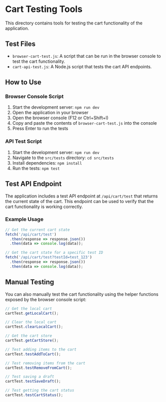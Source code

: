 # Cart Testing Tools

This directory contains tools for testing the cart functionality of the application.

## Test Files

- `browser-cart-test.js`: A script that can be run in the browser console to test the cart functionality.
- `cart-api-test.js`: A Node.js script that tests the cart API endpoints.

## How to Use

### Browser Console Script

1. Start the development server: `npm run dev`
2. Open the application in your browser
3. Open the browser console (F12 or Ctrl+Shift+I)
4. Copy and paste the contents of `browser-cart-test.js` into the console
5. Press Enter to run the tests

### API Test Script

1. Start the development server: `npm run dev`
2. Navigate to the `src/tests` directory: `cd src/tests`
3. Install dependencies: `npm install`
4. Run the tests: `npm test`

## Test API Endpoint

The application includes a test API endpoint at `/api/cart/test` that returns the current state of the cart. This endpoint can be used to verify that the cart functionality is working correctly.

### Example Usage

```javascript
// Get the current cart state
fetch('/api/cart/test')
  .then(response => response.json())
  .then(data => console.log(data));

// Get the cart state for a specific test ID
fetch('/api/cart/test?testId=test_123')
  .then(response => response.json())
  .then(data => console.log(data));
```

## Manual Testing

You can also manually test the cart functionality using the helper functions exposed by the browser console script:

```javascript
// Get the local cart
cartTest.getLocalCart();

// Clear the local cart
cartTest.clearLocalCart();

// Get the cart store
cartTest.getCartStore();

// Test adding items to the cart
cartTest.testAddToCart();

// Test removing items from the cart
cartTest.testRemoveFromCart();

// Test saving a draft
cartTest.testSaveDraft();

// Test getting the cart status
cartTest.testCartStatus();
``` 